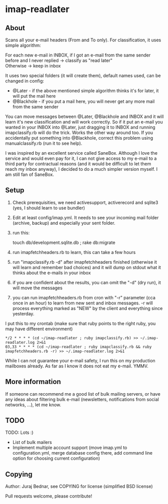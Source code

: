 imap-readlater
==============

About
-----

Scans all your e-mail headers (From and To only). For classification, it uses simple algorithm:

For each new e-mail in INBOX, if I got an e-mail from the same sender before and I never replied -> classify as "read later"  
Otherwise -> keep in inbox

It uses two special folders (it will create them), default names used, can be changed in config:
 - @Later - if the above mentioned simple algorithm thinks it's for later, it will put the mail here
 - @Blackhole - if you put a mail here, you will never get any more mail from the same sender

You can move messages between @Later, @Blackhole and INBOX and it will learn it's new classification and will work
correctly. So if it put an e-mail you wanted in your INBOX into @Later, just dragging it to INBOX and running
imapclassify.rb will do the trick. Works the other way around too. If you accidentally put something into @Blackhole,
correct this problem using manualclassify.rb (run it to see help).

I was inspired by an excellent service called SaneBox. Although I love the service and would even pay for it, I can not give access to my e-mail to a third party for contractual reasons (and it would be difficult to let them reach my inbox anyway), I decided to do a much simpler version myself. I am still fan of SaneBox.

Setup
-----

1. Check prerequisities, we need activesupport, activerecord and sqlite3 (yes, I should learn to use bundler)
2. Edit at least config/imap.yml. It needs to see your incoming mail folder (archive, backup) and especially your sent folder.
3. run this:
   
	touch db/development.sqlite.db ; rake db:migrate
   
4. run imapfetchheaders.rb to learn, this can take a few hours
5. run "imapclassify.rb -d" after imapfetchheaders finished (otherwise it will learn and remember bad choices) and it will dump on stdout what it thinks about the e-mails in your inbox
6. if you are confident about the results, you can omit the "-d" (dry run), it will move the messages
7. you can run imapfetchheaders.rb from cron with "-r" parameter (cca once in an hour) to learn from new sent and
    inbox messages. -r will process everything marked as "NEW" by the client and everything since yesterday.

I put this to my crontab (make sure that ruby points to the right ruby, you may have different environment)

	*/2 * * * * (cd ~/imap-readlater ; ruby imapclassify.rb) >> ~/.imap-readlater.log 2>&1  
	03,33 * * * * (cd ~/imap-readlater ; ruby imapclassify.rb && ruby imapfetchheaders.rb -r) >> ~/.imap-readlater.log 2>&1

While I can not guarantee your e-mail safety, I run this on my production mailboxes already. As far as I know it does
not eat my e-mail. YMMV.

More information
----------------

If someone can recommend me a good list of bulk mailing servers, or have any ideas about filtering
bulk e-mail (newsletters, notifications from social networks, ...), let me know.

TODO
----

TODO: Lots :)
 - List of bulk mailers
 - Implement multiple account support (move imap.yml to configuration.yml, merge database config there, add command line option for choosing current configuration)

Copying
-------

Author: Juraj Bednar, see COPYING for license (simplified BSD license)

Pull requests welcome, please contribute!


